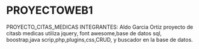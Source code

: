 # PROYECTOWEB1
PROYECTO_CITAS_MEDICAS
INTEGRANTES: Aldo Garcia Ortiz
proyecto de citasb medicas 
utiliza jquery, font awesome,base de datos sql, boostrap,java scrip,php,plugins,css,CRUD, y buscador en la base de datos.

